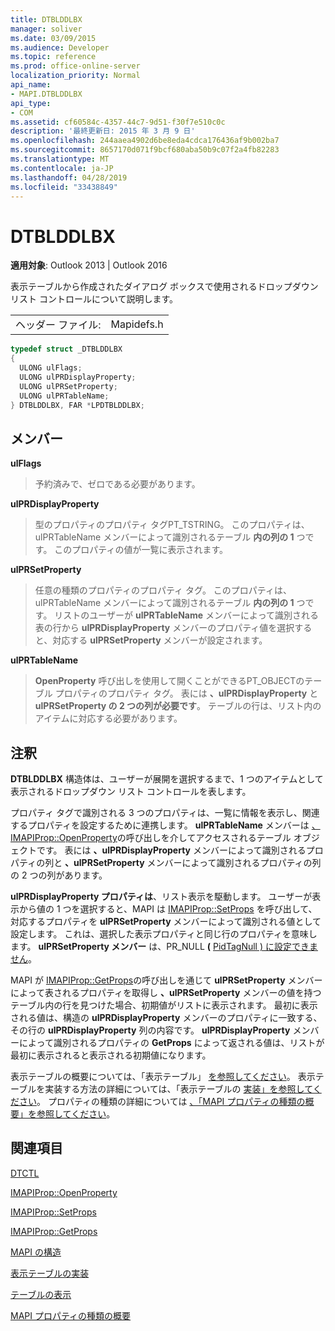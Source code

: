 ```yaml
---
title: DTBLDDLBX
manager: soliver
ms.date: 03/09/2015
ms.audience: Developer
ms.topic: reference
ms.prod: office-online-server
localization_priority: Normal
api_name:
- MAPI.DTBLDDLBX
api_type:
- COM
ms.assetid: cf60584c-4357-44c7-9d51-f30f7e510c0c
description: '最終更新日: 2015 年 3 月 9 日'
ms.openlocfilehash: 244aaea4902d6be8eda4cdca176436af9b002ba7
ms.sourcegitcommit: 8657170d071f9bcf680aba50b9c07f2a4fb82283
ms.translationtype: MT
ms.contentlocale: ja-JP
ms.lasthandoff: 04/28/2019
ms.locfileid: "33438849"
---
```

# <a name="dtblddlbx"></a>DTBLDDLBX

  
  
**適用対象**: Outlook 2013 | Outlook 2016 
  
表示テーブルから作成されたダイアログ ボックスで使用されるドロップダウン リスト コントロールについて説明します。
  
|||
|:-----|:-----|
|ヘッダー ファイル:  <br/> |Mapidefs.h  <br/> |
   
```cpp
typedef struct _DTBLDDLBX
{
  ULONG ulFlags;
  ULONG ulPRDisplayProperty;
  ULONG ulPRSetProperty;
  ULONG ulPRTableName;
} DTBLDDLBX, FAR *LPDTBLDDLBX;

```

## <a name="members"></a>メンバー

 **ulFlags**
  
> 予約済みで、ゼロである必要があります。 
    
 **ulPRDisplayProperty**
  
> 型のプロパティのプロパティ タグPT_TSTRING。 このプロパティは、ulPRTableName メンバーによって識別されるテーブル **内の列の 1** つです。 このプロパティの値が一覧に表示されます。 
    
 **ulPRSetProperty**
  
> 任意の種類のプロパティのプロパティ タグ。 このプロパティは、ulPRTableName メンバーによって識別されるテーブル **内の列の 1** つです。 リストのユーザーが **ulPRTableName** メンバーによって識別される表の行から **ulPRDisplayProperty** メンバーのプロパティ値を選択すると、対応する **ulPRSetProperty** メンバーが設定されます。 
    
 **ulPRTableName**
  
> **OpenProperty** 呼び出しを使用して開くことができるPT_OBJECTのテーブル プロパティのプロパティ タグ。 表には **、ulPRDisplayProperty** と **ulPRSetProperty の 2 つの列が必要です**。 テーブルの行は、リスト内のアイテムに対応する必要があります。
    
## <a name="remarks"></a>注釈

**DTBLDDLBX** 構造体は、ユーザーが展開を選択するまで、1 つのアイテムとして表示されるドロップダウン リスト コントロールを表します。 
  
プロパティ タグで識別される 3 つのプロパティは、一覧に情報を表示し、関連するプロパティを設定するために連携します。 **ulPRTableName** メンバーは [、IMAPIProp::OpenProperty](imapiprop-openproperty.md)の呼び出しを介してアクセスされるテーブル オブジェクトです。 表には **、ulPRDisplayProperty** メンバーによって識別されるプロパティの列と **、ulPRSetProperty** メンバーによって識別されるプロパティの列の 2 つの列があります。 
  
**ulPRDisplayProperty プロパティは**、リスト表示を駆動します。 ユーザーが表示から値の 1 つを選択すると、MAPI は [IMAPIProp::SetProps](imapiprop-setprops.md) を呼び出して、対応するプロパティを **ulPRSetProperty** メンバーによって識別される値として設定します。 これは、選択した表示プロパティと同じ行のプロパティを意味します。 **ulPRSetProperty メンバー** は、PR_NULL **(** [PidTagNull ) に設定できません](pidtagnull-canonical-property.md)。
  
MAPI が [IMAPIProp::GetProps](imapiprop-getprops.md)の呼び出しを通じて **ulPRSetProperty** メンバーによって表されるプロパティを取得し **、ulPRSetProperty** メンバーの値を持つテーブル内の行を見つけた場合、初期値がリストに表示されます。 最初に表示される値は、構造の **ulPRDisplayProperty** メンバーのプロパティに一致する、その行の **ulPRDisplayProperty** 列の内容です。 **ulPRDisplayProperty** メンバーによって識別されるプロパティの **GetProps** によって返される値は、リストが最初に表示されると表示される初期値になります。 
  
表示テーブルの概要については、「表示テーブル」 [を参照してください](display-tables.md)。 表示テーブルを実装する方法の詳細については、「表示テーブルの [実装」を参照してください](display-table-implementation.md)。 プロパティの種類の詳細については [、「MAPI プロパティの種類の概要」を参照してください](mapi-property-type-overview.md)。
  
## <a name="see-also"></a>関連項目



[DTCTL](dtctl.md)
  
[IMAPIProp::OpenProperty](imapiprop-openproperty.md)
  
[IMAPIProp::SetProps](imapiprop-setprops.md)
  
[IMAPIProp::GetProps](imapiprop-getprops.md)


[MAPI の構造](mapi-structures.md)
  
[表示テーブルの実装](display-table-implementation.md)
  
[テーブルの表示](display-tables.md)
  
[MAPI プロパティの種類の概要](mapi-property-type-overview.md)


